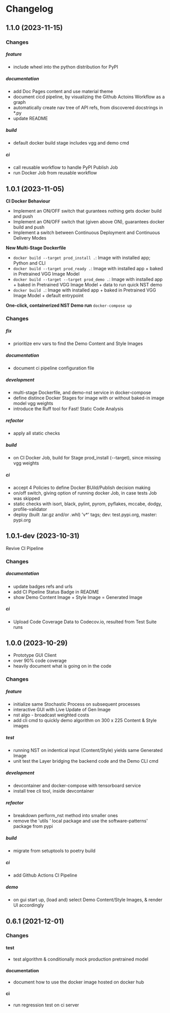 # Changelog


## 1.1.0 (2023-11-15)

### Changes

##### feature
- include wheel into the python distribution for PyPI

##### documentation
- add Doc Pages content and use material theme
- document cicd pipeline, by visualizing the Github Actoins Workflow as a graph
- automatically create nav tree of API refs, from discovered docstrings in *.py
- update README

##### build
- default docker build stage includes vgg and demo cmd

##### ci
- call reusable workflow to handle PyPI Publish Job
- run Docker Job from reusable workflow


## 1.0.1 (2023-11-05)

**CI Docker Behaviour**
- Implement an ON/OFF switch that gurantees nothing gets docker build and push
- Implement an ON/OFF switch that (given above ON), guarantees docker build and push
- Implement a switch between Continuous Deployment and Continuous Delivery Modes

**New Multi-Stage Dockerfile**
- `docker build --target prod_install .`: Image with installed app; Python and CLI
- `docker build --target prod_ready .`: Image with installed app + baked in Pretrained VGG Image Model
- `docker build --target --target prod_demo .`: Image with installed app + baked in Pretrained VGG Image Model + data to run quick NST demo
- `docker build .`: Image with installed app + baked in Pretrained VGG Image Model + default entrypoint

**One-click, containerized NST Demo run**
`docker-compose up`

### Changes

##### fix
- prioritize env vars to find the Demo Content and Style Images

##### documentation
- document ci pipeline configuration file

##### development
- multi-stage Dockerfile, and demo-nst service in docker-compose
- define distince Docker Stages for image with or without baked-in image model vgg weights
- introduce the Ruff tool for Fast! Static Code Analysis

##### refactor
- apply all static checks

##### build
- on CI Docker Job, build for Stage prod_install (--target), since missing vgg weights

##### ci
- accept 4 Policies to define Docker BUild/Publish decision making
- on/off switch, giving option of running docker Job, in case tests Job was skipped
- static checks with isort, black, pylint, pyrom, pyflakes, mccabe, dodgy, profile-validator
- deploy (built .tar.gz and/or .whl) 'v*' tags; dev: test.pypi.org, master: pypi.org


## 1.0.1-dev (2023-10-31)

Revive CI Pipeline

### Changes

##### documentation
- update badges refs and urls
- add CI Pipeline Status Badge in README
- show Demo Content Image + Style Image = Generated Image

##### ci
- Upload Code Coverage Data to Codecov.io, resulted from Test Suite runs


## 1.0.0 (2023-10-29)

- Prototype GUI Client
- over 90% code coverage
- heavily document what is going on in the code

### Changes

##### feature
- initialize same Stochastic Process on subsequent processes
- interactive GUI with Live Update of Gen Image
- nst algo - broadcast weighted costs
- add cli cmd to quickly demo algorithm on 300 x 225 Content & Style images

##### test
- running NST on indentical input (Content/Style) yields same Generated Image
- unit test the Layer bridging the backend code and the Demo CLI cmd

##### development
- devcontainer and docker-compose with tensorboard service
- install tree cli tool, inside devcontainer

##### refactor
- breakdown perform_nst method into smaller ones
- remove the 'utils ' local package and use the software-patterns' package from pypi

##### build
- migrate from setuptools to poetry build

##### ci
- add Github Actions CI Pipeline

##### demo
- on gui start up, (load and) select Demo Content/Style Images, & render UI accordingly


## 0.6.1 (2021-12-01)

### Changes

#### test
- test algorithm & conditionally mock production pretrained model

#### documentation
- document how to use the docker image hosted on docker hub

#### ci
- run regression test on ci server
